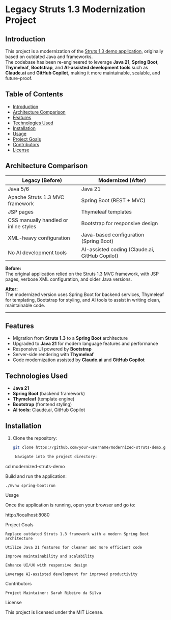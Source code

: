 # Legacy Struts 1.3 Modernization Project

## Introduction
This project is a modernization of the [Struts 1.3 demo application](https://github.com/ShradhaPandey/Struts-1.3-demo-project), originally based on outdated Java and frameworks.  
The codebase has been re-engineered to leverage **Java 21**, **Spring Boot**, **Thymeleaf**, **Bootstrap**, and **AI-assisted development tools** such as **Claude.ai** and **GitHub Copilot**, making it more maintainable, scalable, and future-proof.

## Table of Contents
- [Introduction](#introduction)  
- [Architecture Comparison](#architecture-comparison)  
- [Features](#features)  
- [Technologies Used](#technologies-used)  
- [Installation](#installation)  
- [Usage](#usage)  
- [Project Goals](#project-goals)  
- [Contributors](#contributors)  
- [License](#license)  

## Architecture Comparison

| **Legacy (Before)**                      | **Modernized (After)**                    |
|-------------------------------------------|--------------------------------------------|
| Java 5/6                                   | Java 21                                    |
| Apache Struts 1.3 MVC framework            | Spring Boot (REST + MVC)                   |
| JSP pages                                  | Thymeleaf templates                        |
| CSS manually handled or inline styles      | Bootstrap for responsive design            |
| XML-heavy configuration                    | Java-based configuration (Spring Boot)     |
| No AI development tools                    | AI-assisted coding (Claude.ai, GitHub Copilot) |

**Before:**  
The original application relied on the Struts 1.3 MVC framework, with JSP pages, verbose XML configuration, and older Java versions.  

**After:**  
The modernized version uses Spring Boot for backend services, Thymeleaf for templating, Bootstrap for styling, and AI tools to assist in writing clean, maintainable code.

---

## Features
- Migration from **Struts 1.3** to a **Spring Boot** architecture  
- Upgraded to **Java 21** for modern language features and performance  
- Responsive UI powered by **Bootstrap**  
- Server-side rendering with **Thymeleaf**  
- Code modernization assisted by **Claude.ai** and **GitHub Copilot**  

## Technologies Used
- **Java 21**  
- **Spring Boot** (backend framework)  
- **Thymeleaf** (template engine)  
- **Bootstrap** (frontend styling)  
- **AI tools:** Claude.ai, GitHub Copilot  

## Installation
1. Clone the repository:  
   ```bash
   git clone https://github.com/your-username/modernized-struts-demo.git

    Navigate into the project directory:

cd modernized-struts-demo

Build and run the application:

    ./mvnw spring-boot:run

Usage

Once the application is running, open your browser and go to:

http://localhost:8080

Project Goals

    Replace outdated Struts 1.3 framework with a modern Spring Boot architecture

    Utilize Java 21 features for cleaner and more efficient code

    Improve maintainability and scalability

    Enhance UI/UX with responsive design

    Leverage AI-assisted development for improved productivity

Contributors

    Project Maintainer: Sarah Ribeiro da Silva

License

This project is licensed under the MIT License.
